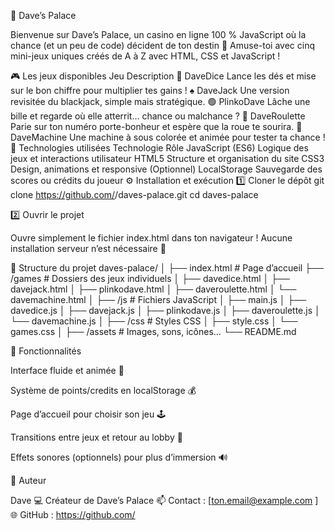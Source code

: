 🏰 Dave’s Palace

Bienvenue sur Dave’s Palace, un casino en ligne 100 % JavaScript où la chance (et un peu de code) décident de ton destin 🎲
Amuse-toi avec cinq mini-jeux uniques créés de A à Z avec HTML, CSS et JavaScript !

🎮 Les jeux disponibles
Jeu	Description
🎲 DaveDice	Lance les dés et mise sur le bon chiffre pour multiplier tes gains !
♠️ DaveJack	Une version revisitée du blackjack, simple mais stratégique.
🟢 PlinkoDave	Lâche une bille et regarde où elle atterrit… chance ou malchance ?
🔴 DaveRoulette	Parie sur ton numéro porte-bonheur et espère que la roue te sourira.
🎰 DaveMachine	Une machine à sous colorée et animée pour tester ta chance !
🧱 Technologies utilisées
Technologie	Rôle
JavaScript (ES6)	Logique des jeux et interactions utilisateur
HTML5	Structure et organisation du site
CSS3	Design, animations et responsive
(Optionnel) LocalStorage	Sauvegarde des scores ou crédits du joueur
⚙️ Installation et exécution
1️⃣ Cloner le dépôt
git clone https://github.com/<ton-utilisateur-github>/daves-palace.git
cd daves-palace

2️⃣ Ouvrir le projet

Ouvre simplement le fichier index.html dans ton navigateur !
Aucune installation serveur n’est nécessaire 🎉

📁 Structure du projet
daves-palace/
│
├── index.html           # Page d’accueil
├── /games               # Dossiers des jeux individuels
│   ├── davedice.html
│   ├── davejack.html
│   ├── plinkodave.html
│   ├── daveroulette.html
│   └── davemachine.html
│
├── /js                  # Fichiers JavaScript
│   ├── main.js
│   ├── davedice.js
│   ├── davejack.js
│   ├── plinkodave.js
│   ├── daveroulette.js
│   └── davemachine.js
│
├── /css                 # Styles CSS
│   ├── style.css
│   └── games.css
│
├── /assets              # Images, sons, icônes…
└── README.md

🧠 Fonctionnalités

Interface fluide et animée 🎨

Système de points/credits en localStorage 💰

Page d’accueil pour choisir son jeu 🕹️

Transitions entre jeux et retour au lobby 🔁

Effets sonores (optionnels) pour plus d’immersion 🔊

👤 Auteur

Dave
💻 Créateur de Dave’s Palace
📫 Contact : [ton.email@example.com
]
🌐 GitHub : https://github.com/<ton-utilisateur-github>
